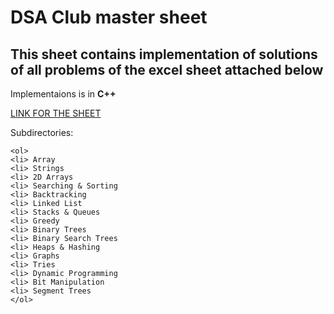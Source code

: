 # DSA Club master sheet

## This sheet contains implementation of solutions of all problems of the excel sheet attached below

Implementaions is in **C++** 

[LINK FOR THE SHEET](https://docs.google.com/spreadsheets/d/1lPKeey7kyKeSZgrmREUDGsug28Xj-GGx321wLGLvBZA/edit?usp=sharing)

Subdirectories:
```
<ol>
<li> Array
<li> Strings
<li> 2D Arrays
<li> Searching & Sorting
<li> Backtracking
<li> Linked List
<li> Stacks & Queues
<li> Greedy
<li> Binary Trees
<li> Binary Search Trees
<li> Heaps & Hashing
<li> Graphs
<li> Tries
<li> Dynamic Programming 
<li> Bit Manipulation
<li> Segment Trees
</ol>
```
